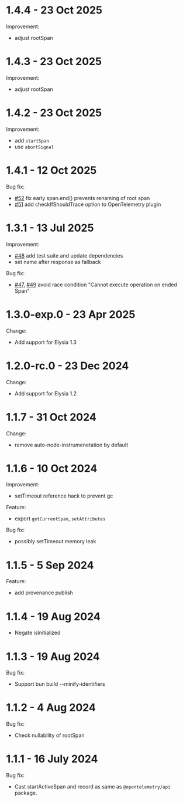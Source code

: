 # 1.4.4 - 23 Oct 2025
Improvement:
- adjust rootSpan

# 1.4.3 - 23 Oct 2025
Improvement:
- adjust rootSpan

# 1.4.2 - 23 Oct 2025
Improvement:
- add `startSpan`
- use `abortSignal`

# 1.4.1 - 12 Oct 2025
Bug fix:
- [#52](https://github.com/elysiajs/opentelemetry/pull/52) fix early span.end() prevents renaming of root span
- [#51](https://github.com/elysiajs/opentelemetry/pull/51) add checkIfShouldTrace option to OpenTelemetry plugin

# 1.3.1 - 13 Jul 2025
Improvement:
- [#48](https://github.com/elysiajs/opentelemetry/pull/48) add test suite and update dependencies
- set name after response as fallback

Bug fix:
- [#47](https://github.com/elysiajs/opentelemetry/pull/47), [#49](https://github.com/elysiajs/opentelemetry/pull/49) avoid race condition "Cannot execute operation on ended Span"

# 1.3.0-exp.0 - 23 Apr 2025
Change:
- Add support for Elysia 1.3


# 1.2.0-rc.0 - 23 Dec 2024
Change:
- Add support for Elysia 1.2

# 1.1.7 - 31 Oct 2024
Change:
- remove auto-node-instrumenetation by default

# 1.1.6 - 10 Oct 2024
Improvement:
- setTimeout reference hack to prevent gc

Feature:
- export `getCurrentSpan`, `setAttributes`

Bug fix:
- possibly setTimeout memory leak

# 1.1.5 - 5 Sep 2024
Feature:
- add provenance publish

# 1.1.4 - 19 Aug 2024
- Negate isInitialized

# 1.1.3 - 19 Aug 2024
Bug fix:
- Support bun build --minify-identifiers

# 1.1.2 - 4 Aug 2024
Bug fix:
- Check nullability of rootSpan

# 1.1.1 - 16 July 2024
Bug fix:
- Cast startActiveSpan and record as same as `@opentelemetry/api` package.
